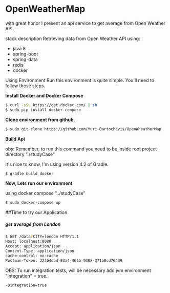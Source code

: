 # OpenWeatherMap
with great honor I present an api service to get average from Open Weather API.

stack description
Retrieving data from Open Weather API using:

- java 8
- spring-boot
- spring-data
- redis
- docker

Using Environment
Run this environment is quite simple. You'll need to follow these steps.

**Install Docker and Docker Compose**
```bash
$ curl -sSL https://get.docker.com/ | sh
$ sudo pip install docker-compose
```

**Clone environment from github.**
```bash
$ sudo git clone https://github.com/Yuri-Bartochevis/OpenWheatherMap
```

**Build Api**

obs: Remember, to run this command you need to be inside root project directory "./studyCase"

It's nice to know, I'm using version 4.2 of Gradle.
```bash
$ gradle build docker
```

**Now, Lets run our environment**

using docker compose "../studyCase"

```bash
$ sudo docker-compose up
```


##Time to try our Application


##### get average from London

```bash
$ GET /data?CITY=london HTTP/1.1
Host: localhost:8080
Accept: application/json
Content-Type: application/json
cache-control: no-cache
Postman-Token: 223b4dbd-83a4-466b-9308-371b0cd76439
```



OBS: To run integration tests, will be necessary add jvm environment "integration" = true. 
```bash
-Dintegration=true
```
